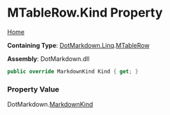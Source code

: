 # MTableRow\.Kind Property

[Home](../../../../README.md)

**Containing Type**: [DotMarkdown.Linq](../../README.md)\.[MTableRow](../README.md)

**Assembly**: DotMarkdown\.dll

```csharp
public override MarkdownKind Kind { get; }
```

### Property Value

DotMarkdown\.[MarkdownKind](../../../MarkdownKind/README.md)

